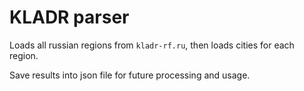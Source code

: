 KLADR parser
============

Loads all russian regions from `kladr-rf.ru`, 
then loads cities for each region.

Save results into json file for future processing and usage.
